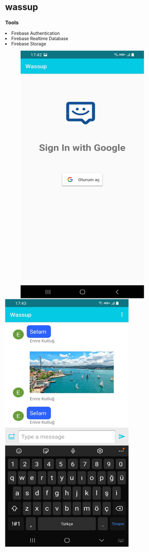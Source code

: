 <h1>wassup</h1>

<h3>Tools</h3>

<li>Firebase Authentication</li>
<li>Firebase Realtime Database</li>
<li>Firebase Storage</li>


<img src="https://github.com/emrekutlug/wassup/blob/main/screenshots/image4.jpeg" alt="drawing" width="400" height="800" hspace="50"/> <img src="https://github.com/emrekutlug/wassup/blob/main/screenshots/image1.jpeg" alt="drawing" width="400" height="800"/>



